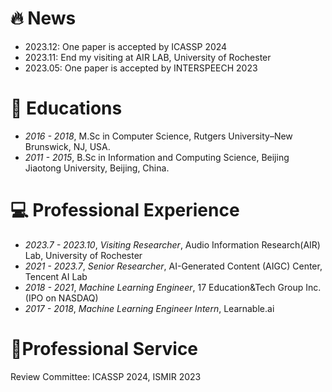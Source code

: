 # 🔥 News
- 2023.12: One paper is accepted by ICASSP 2024
- 2023.11: End my visiting at AIR LAB, University of Rochester
- 2023.05: One paper is accepted by INTERSPEECH 2023

# 📖 Educations
- *2016 - 2018*, M.Sc in Computer Science, Rutgers University–New Brunswick, NJ, USA.
- *2011 - 2015*, B.Sc in Information and Computing Science, Beijing Jiaotong University, Beijing, China.

# 💻 Professional Experience
- *2023.7 - 2023.10*, *Visiting Researcher*, Audio Information Research(AIR) Lab, University of Rochester
- *2021 - 2023.7*, *Senior Researcher*, AI-Generated Content (AIGC) Center, Tencent AI Lab
- *2018 - 2021*, *Machine Learning Engineer*, 17 Education&Tech Group Inc. (IPO on NASDAQ)
- *2017 - 2018*, *Machine Learning Engineer Intern*, Learnable.ai

[//]: # (- *2017 - 2018*, *Machine Learning Engineer Intern &#40;Supervisor: [Jeremiah Zhe Liu]&#40;https://scholar.google.com/citations?user=9jrmcG4AAAAJ&hl=en/&#41;&#41;*, Learnable.ai &#40;originating from **Harvard Innovation Lab**.&#41;)

# 📄Professional Service
Review Committee: ICASSP 2024, ISMIR 2023




